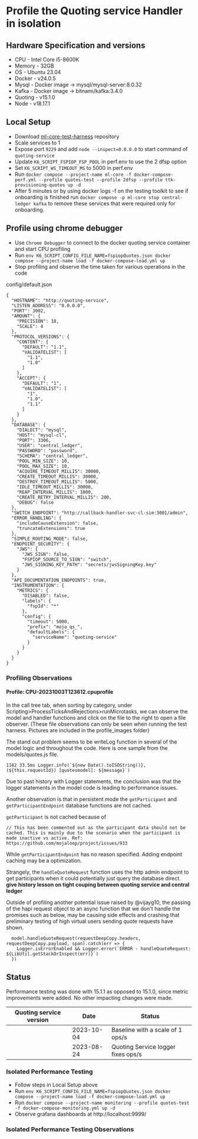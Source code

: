 # Profile the Quoting service Handler in isolation

## Hardware Specification and versions
- CPU - Intel Core i5-8600K
- Memory - 32GB
- OS - Ubuntu 23.04
- Docker - v24.0.5
- Mysql - Docker image -> mysql/mysql-server:8.0.32
- Kafka - Docker image -> bitnami/kafka:3.4.0
- Quoting - v15.1.0
- Node - v18.17.1

## Local Setup
- Download [ml-core-test-harness](https://github.com/mojaloop/ml-core-test-harness) repository
- Scale services to 1
- Expose port `9229` and add `node --inspect=0.0.0.0` to start command of `quoting-service`
- Update `K6_SCRIPT_FSPIOP_FSP_POOL` in perf.env to use the 2 dfsp option
- Set `K6_SCRIPT_WS_TIMEOUT_MS` to 5000 in perf.env
- Run `docker compose --project-name ml-core -f docker-compose-perf.yml --profile quotes-test --profile 2dfsp --profile ttk-provisioning-quotes up -d`
- After 5 minutes or by using docker logs -f on the testing toolkit to see if onboarding is finished run `docker compose -p ml-core stop central-ledger kafka`
  to remove these services that were required only for onboarding.

## Profile using chrome debugger
- Use `Chrome Debugger` to connect to the docker quoting service container and start CPU profiling
- Run `env K6_SCRIPT_CONFIG_FILE_NAME=fspiopQuotes.json docker compose --project-name load -f docker-compose-load.yml up`
- Stop profiling and observe the time taken for various operations in the code

config/default.json
```
{
  "HOSTNAME": "http://quoting-service",
  "LISTEN_ADDRESS": "0.0.0.0",
  "PORT": 3002,
  "AMOUNT": {
    "PRECISION": 18,
    "SCALE": 4
  },
  "PROTOCOL_VERSIONS": {
    "CONTENT": {
      "DEFAULT": "1.1",
      "VALIDATELIST": [
        "1.1",
        "1.0"
      ]
    },
    "ACCEPT": {
      "DEFAULT": "1",
      "VALIDATELIST": [
        "1",
        "1.0",
        "1.1"
      ]
    }
  },
  "DATABASE": {
    "DIALECT": "mysql",
    "HOST": "mysql-cl",
    "PORT": 3306,
    "USER": "central_ledger",
    "PASSWORD": "password",
    "SCHEMA": "central_ledger",
    "POOL_MIN_SIZE": 10,
    "POOL_MAX_SIZE": 10,
    "ACQUIRE_TIMEOUT_MILLIS": 30000,
    "CREATE_TIMEOUT_MILLIS": 30000,
    "DESTROY_TIMEOUT_MILLIS": 5000,
    "IDLE_TIMEOUT_MILLIS": 30000,
    "REAP_INTERVAL_MILLIS": 1000,
    "CREATE_RETRY_INTERVAL_MILLIS": 200,
    "DEBUG": false
  },
  "SWITCH_ENDPOINT": "http://callback-handler-svc-cl-sim:3001/admin",
  "ERROR_HANDLING": {
    "includeCauseExtension": false,
    "truncateExtensions": true
  },
  "SIMPLE_ROUTING_MODE": false,
  "ENDPOINT_SECURITY": {
    "JWS": {
      "JWS_SIGN": false,
      "FSPIOP_SOURCE_TO_SIGN": "switch",
      "JWS_SIGNING_KEY_PATH": "secrets/jwsSigningKey.key"
    }
  },
  "API_DOCUMENTATION_ENDPOINTS": true,
  "INSTRUMENTATION": {
    "METRICS": {
      "DISABLED": false,
      "labels": {
        "fspId": "*"
      },
      "config": {
        "timeout": 5000,
        "prefix": "moja_qs_",
        "defaultLabels": {
          "serviceName": "quoting-service"
        }
      }
    }
  }
}
```

### Profiling Observations
#### Profile: CPU-20231003T123612.cpuprofile
In the call tree tab, when sorting by category, under Scripting>ProcessTicksAndRejections>runMicrotasks,
we can observe the model and handler functions and click on the file to the right to open a file observer.
(These file observations can only be seen when running the test harness. Pictures are included in the profile_images folder)

The stand out problem seems to be writeLog function in several of the model logic and throughout the code.
Here is one sample from the models/quotes.js file.

```
1182 33.5ms Logger.info(`${new Date().toISOString()}, (${this.requestId}) [quotesmodel]: ${message}`)
```

Due to past history with Logger statements, the conclusion was that the logger statements in the model code
is leading to performance issues.

Another observation is that in persistent mode the `getParticipant` and `getParticipantEndpoint` database functions
are not cached.

`getParticipant` is not cached because of
```
// This has been commented out as the participant data should not be cached. This is mainly due to the scenario when the participant is made inactive vs active. Ref: https://github.com/mojaloop/project/issues/933
```

While `getParticipantEndpoint` has no reason specified. Adding endpoint caching may be a optimization.

Strangely, the `handleQuoteRequest` function uses the http admin endpoint to get participants
when it could potentially just query the database direct. **give history lesson on tight couping between quoting service and central ledger**

Outside of profiling another potential issue raised by @vijayg10, the passing of the hapi request object to an async function that we don't
handle the promises such as below, may be causing side effects and crashing that preliminary testing of high virtual users
sending quote requests have shown.

```
  model.handleQuoteRequest(requestDeepCopy.headers, requestDeepCopy.payload, span).catch(err => {
    Logger.isErrorEnabled && Logger.error(`ERROR - handleQuoteRequest: ${LibUtil.getStackOrInspect(err)}`)
  })
```

## Status

Performance testing was done with 15.1.1 as opposed to 15.1.0, since metric improvements were added.
No other impacting changes were made.

| Quoting service version |  Date  | Status|
|---|---|---|
|  | 2023-10-04 | Baseline with a scale of 1 ops/s
|  | 2023-08-24 | Quoting Service logger fixes ops/s

### Isolated Performance Testing

- Follow steps in Local Setup above
- Run `env K6_SCRIPT_CONFIG_FILE_NAME=fspiopQuotes.json docker compose --project-name load -f docker-compose-load.yml up`
- Run `docker compose --project-name monitoring --profile quotes-test -f docker-compose-monitoring.yml up -d`
- Observe grafana dashboards at http://localhost:9999/

### Isolated Performance Testing Observations
